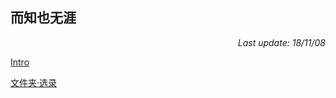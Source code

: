 ## 而知也无涯

<p align="right"><I>Last update: 18/11/08</I></p>

[Intro](Notes/Intro_Notes.md)

[文件夹·选录](void.md)

